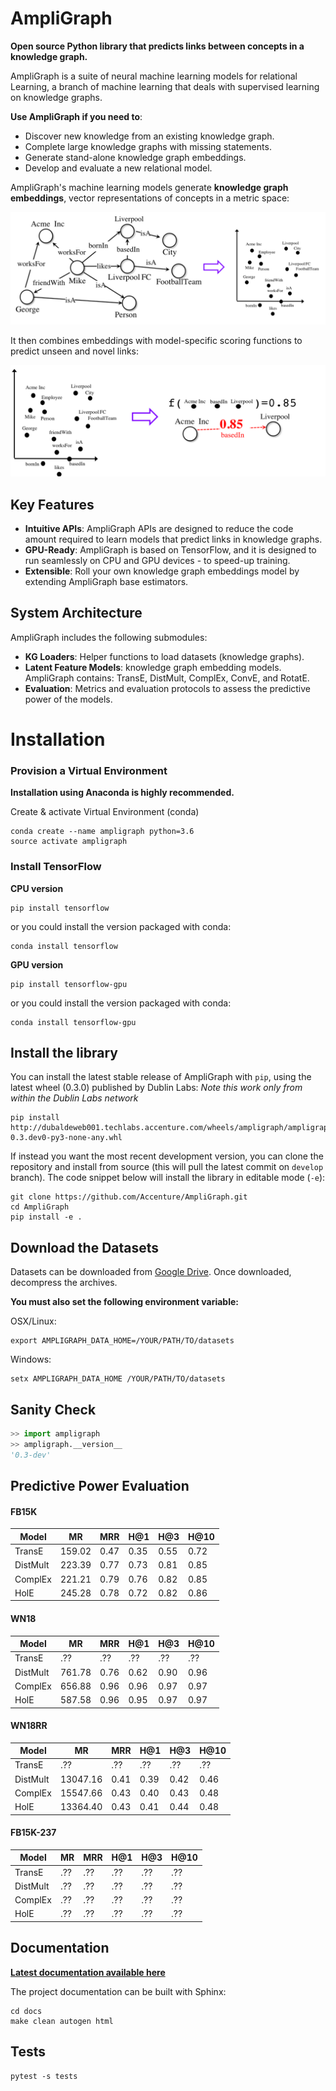 # AmpliGraph

**Open source Python library that predicts links between concepts in a knowledge graph.**

AmpliGraph is a suite of neural machine learning models for relational Learning, a branch of machine learning
that deals with supervised learning on knowledge graphs.


**Use AmpliGraph if you need to**:

* Discover new knowledge from an existing knowledge graph.
* Complete large knowledge graphs with missing statements.
* Generate stand-alone knowledge graph embeddings.
* Develop and evaluate a new relational model.


AmpliGraph's machine learning models generate **knowledge graph embeddings**, vector representations of concepts in a metric space:

![](docs/img/kg_lp_step1.png)

It then combines embeddings with model-specific scoring functions to predict unseen and novel links:

![](docs/img/kg_lp_step2.png)


## Key Features


* **Intuitive APIs**: AmpliGraph APIs are designed to reduce the code amount required to learn models that predict links in knowledge graphs.
* **GPU-Ready**: AmpliGraph is based on TensorFlow, and it is designed to run seamlessly on CPU and GPU devices - to speed-up training.
* **Extensible**: Roll your own knowledge graph embeddings model by extending AmpliGraph base estimators.


## System Architecture


AmpliGraph includes the following submodules:

* **KG Loaders**: Helper functions to load datasets (knowledge graphs).
* **Latent Feature Models**: knowledge graph embedding models. AmpliGraph contains: TransE, DistMult, ComplEx, ConvE, and RotatE.
* **Evaluation**: Metrics and evaluation protocols to assess the predictive power of the models.



# Installation

### Provision a Virtual Environment

**Installation using Anaconda is highly recommended.**

Create & activate Virtual Environment (conda)

```
conda create --name ampligraph python=3.6
source activate ampligraph
```

### Install TensorFlow

**CPU version**

```
pip install tensorflow
```

or you could install the version packaged with conda:

```
conda install tensorflow
```

**GPU version**

```
pip install tensorflow-gpu
```

or you could install the version packaged with conda:

```
conda install tensorflow-gpu
```


## Install the library


You can install the latest stable release of AmpliGraph with `pip`, using the latest wheel (0.3.0) published by Dublin Labs:
*Note this work only from within the Dublin Labs network*

```
pip install http://dubaldeweb001.techlabs.accenture.com/wheels/ampligraph/ampligraph-0.3.dev0-py3-none-any.whl
```

If instead you want the most recent development version, you can clone the repository
and install from source (this will pull the latest commit on `develop` branch).
The code snippet below will install the library in editable mode (`-e`):

```
git clone https://github.com/Accenture/AmpliGraph.git
cd AmpliGraph
pip install -e .
```

## Download the Datasets

Datasets can be downloaded from [Google Drive](https://drive.google.com/drive/folders/16GBu89NCVyyYetry91tMntzpV_mSQ-gK?usp=sharing).
Once downloaded, decompress the archives.

**You must also set the following environment variable:**

OSX/Linux:
```
export AMPLIGRAPH_DATA_HOME=/YOUR/PATH/TO/datasets
```

Windows:
```
setx AMPLIGRAPH_DATA_HOME /YOUR/PATH/TO/datasets
```

## Sanity Check

```python
>> import ampligraph
>> ampligraph.__version__
'0.3-dev'
```


## Predictive Power Evaluation

#### FB15K
|Model|MR|MRR|H@1|H@3|H@10|
|-----|--|---|---|---|----|
|TransE|159.02|0.47|0.35|0.55|0.72|
|DistMult|223.39|0.77|0.73|0.81|0.85|
|ComplEx|221.21|0.79|0.76|0.82|0.85|
|HolE|245.28|0.78|0.72|0.82|0.86|

#### WN18
|Model|MR|MRR|H@1|H@3|H@10|
|-----|--|---|---|---|----|
|TransE|.??|.??|.??|.??|.??|
|DistMult|761.78|0.76|0.62|0.90|0.96|
|ComplEx|656.88|0.96|0.96|0.97|0.97|
|HolE|587.58|0.96|0.95|0.97|0.97|

#### WN18RR
|Model|MR|MRR|H@1|H@3|H@10|
|-----|--|---|---|---|----|
|TransE|.??|.??|.??|.??|.??|
|DistMult|13047.16|0.41|0.39|0.42|0.46|
|ComplEx|15547.66|0.43|0.40|0.43|0.48|
|HolE|13364.40|0.43|0.41|0.44|0.48|

#### FB15K-237
|Model|MR|MRR|H@1|H@3|H@10|
|-----|--|---|---|---|----|
|TransE|.??|.??|.??|.??|.??|
|DistMult|.??|.??|.??|.??|.??|
|ComplEx|.??|.??|.??|.??|.??|
|HolE|.??|.??|.??|.??|.??|

##  Documentation

**[Latest documentation available here](http://10.106.43.211/docs/ampligraph/dev/index.html)**


The project documentation can be built with Sphinx:

```
cd docs
make clean autogen html
```

## Tests


```
pytest -s tests
```

